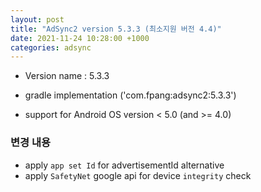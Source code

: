 ```yaml
---
layout: post
title: "AdSync2 version 5.3.3 (최소지원 버전 4.4)"
date: 2021-11-24 10:28:00 +1000
categories: adsync 
---
```


- Version name : 5.3.3

- gradle
 implementation ('com.fpang:adsync2:5.3.3')

- support for Android OS version < 5.0 (and >= 4.0)

### 변경 내용
- apply `app set Id` for advertisementId alternative
- apply `SafetyNet` google api for device `integrity` check